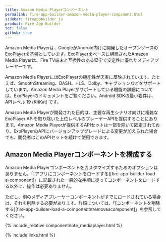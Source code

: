 ```yaml
---
title: Amazon Media Playerコンポーネント
permalink: fire-app-builder-amazon-media-player-component.html
sidebar: fireappbuilder_ja
product: Fire App Builder
toc: false
github: true
---
```


Amazon Media Playerは、GoogleがAndroid向けに開発したオープンソースの[ExoPlayer](http://google.github.io/ExoPlayer/)を基盤としています。ExoPlayerをベースに構築されたAmazon Media Playerは、Fire TV端末と互換性のある堅牢で安定性に優れたメディアプレーヤーです。

Amazon Media PlayerにはExoPlayerの機能性が忠実に反映されています。たとえば、SmoothStreaming、DASH、HLS、Dolby、キャプションなどをサポートしています。Amazon Media Playerがサポートしている機能の詳細については、ExoPlayerのドキュメントをご覧ください。Android SDKの最小要件は、APIレベル 19 (KitKat) です。

Amazon Media Playerが開発された目的は、主要な再生シナリオ向けに複雑なExoPlayer APIを取り除いた上位レベルのプレーヤーAPIを提供することにあります。Amazon Media Playerが提供するAPIセットは一部を除いて固定されており、ExoPlayerのAPIにバージョンアップグレードによる変更が加えられた場合でも、開発者はこのAPIセットを続けて使用できます。

## Amazon Media Playerコンポーネントを構成する

Amazon Media Playerコンポーネントをカスタマイズするためのオプションはありません。「[アプリにコンポーネントをロードする][fire-app-builder-load-a-component]」に記載された一般的な手順に従ってコンポーネントをロードする以外に、操作は必要ありません。

ただし、別のメディアプレーヤーコンポーネントがすでにロードされている場合は、それを削除する必要があります。詳細については、「[コンポーネントを削除する][fire-app-builder-load-a-component#removeacomponent]」を参照してください。

{% include_relative componentnote_mediaplayer.html %}

{% include links.html %}
